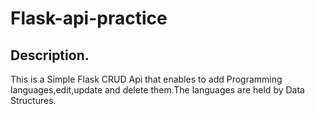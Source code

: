 # Flask-api-practice

## Description.
This is a Simple Flask CRUD Api that enables to add Programming languages,edit,update and delete them.The languages are held by Data Structures.


